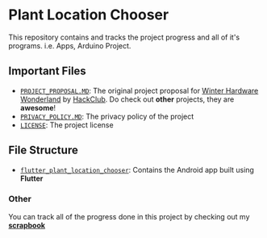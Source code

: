 # Plant Location Chooser

This repository contains and tracks the project progress and all of it's programs. i.e. Apps, Arduino Project.

## Important Files
- [`PROJECT_PROPOSAL.MD`](./PROJECT_PROPOSAL.MD): The original project proposal for [Winter Hardware Wonderland](https://github.com/hackclub/winter) by [HackClub](https://hackclub.com/). Do check out **other** projects, they are **awesome**!
- [`PRIVACY_POLICY.MD`](./PRIVACY_POLICY.MD): The privacy policy of the project
- [`LICENSE`](./LICENSE): The project license

## File Structure
- [`flutter_plant_location_chooser`](./flutter_plant_location_chooser/README.md): Contains the Android app built using **Flutter**

### Other
You can track all of the progress done in this project by checking out my [**scrapbook**](https://scrapbook.hackclub.com/Marios)